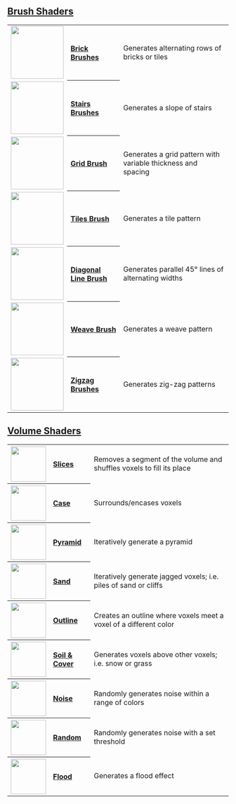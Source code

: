 ## [Brush Shaders](brush-shaders)

<table>
  <tbody>
    <tr>
        <td align="left"><a href="Brick-Brushes"><img width="120" src="https://s3.amazonaws.com/misc.lachlanmcdonald.com/magicavoxel-shaders/caf97416-2a0d-4bde-a839-8f3f2d50e5a5/brick.png" alt=""></a></td>
        <th align="left"><a href="Brick-Brushes">Brick Brushes</a></th>
        <td>Generates alternating rows of bricks or tiles</td>
    </tr>
    <tr>
        <td align="left"><a href="Stairs-Brushes"><img width="120" src="https://s3.amazonaws.com/misc.lachlanmcdonald.com/magicavoxel-shaders/caf97416-2a0d-4bde-a839-8f3f2d50e5a5/stairs.png" alt=""></a></td>
        <th align="left"><a href="Stairs-Brushes">Stairs Brushes</a></th>
        <td>Generates a slope of stairs</td>
    </tr>
    <tr>
        <td align="left"><a href="grid-brush"><img width="120" src="https://s3.amazonaws.com/misc.lachlanmcdonald.com/magicavoxel-shaders/0.10.0/grid.png" alt=""></a></td>
        <th align="left"><a href="grid-brush">Grid Brush</a></th>
        <td>Generates a grid pattern with variable thickness and spacing</td>
    </tr>
    <tr>
        <td align="left"><a href="tiles-brush"><img width="120" src="https://s3.amazonaws.com/misc.lachlanmcdonald.com/magicavoxel-shaders/0.10.0/tiles.png" alt=""></a></td>
        <th align="left"><a href="tiles-brush">Tiles Brush</a></th>
        <td>Generates a tile pattern</td>
    </tr>
    <tr>
        <td align="left"><a href="diagonal-line-brush"><img width="120" src="https://s3.amazonaws.com/misc.lachlanmcdonald.com/magicavoxel-shaders/0.10.0/diagonal_lines.png" alt=""></a></td>
        <th align="left"><a href="diagonal-line-brush">Diagonal Line Brush</a></th>
        <td>Generates parallel 45° lines of alternating widths</td>
    </tr>
    <tr>
        <td align="left"><a href="diagonal-line-brush"><img width="120" src="https://s3.amazonaws.com/misc.lachlanmcdonald.com/magicavoxel-shaders/0.10.0/weave.png" alt=""></a></td>
        <th align="left"><a href="weave-brush">Weave Brush</a></th>
        <td>Generates a weave pattern</td>
    </tr>
    <tr>
        <td align="left"><a href="diagonal-line-brush"><img width="120" src="https://s3.amazonaws.com/misc.lachlanmcdonald.com/magicavoxel-shaders/0.10.0/zigzag.png" alt=""></a></td>
        <th align="left"><a href="Zigzag-Brushes">Zigzag Brushes</a></th>
        <td>Generates zig-zag patterns</td>
    </tr>
  </tbody>
</table>

## [Volume Shaders](volume-shaders)

<table>
    <tr>
        <th align="left"><a href="slices"><img width="80" src="https://s3.amazonaws.com/misc.lachlanmcdonald.com/magicavoxel-shaders/caf97416-2a0d-4bde-a839-8f3f2d50e5a5/slice.png" alt=""></a></th>
        <th align="left"><a href="slices">Slices</a></th>
        <td>Removes a segment of the volume and shuffles voxels to fill its place</td>
    </tr>
    <tr>
        <th align="left"><a href="case"><img width="80" src="https://s3.amazonaws.com/misc.lachlanmcdonald.com/magicavoxel-shaders/caf97416-2a0d-4bde-a839-8f3f2d50e5a5/case.png" alt=""></a></th>
        <th align="left"><a href="case">Case</a></th>
        <td>Surrounds/encases voxels</td>
    </tr>
    <tr>
        <th align="left"><a href="pyramid"><img width="80" src="https://s3.amazonaws.com/misc.lachlanmcdonald.com/magicavoxel-shaders/caf97416-2a0d-4bde-a839-8f3f2d50e5a5/pyramid.png" alt=""></a></th>
        <th align="left"><a href="pyramid">Pyramid</a></th>
        <td>Iteratively generate a pyramid</td>
    </tr>
    <tr>
        <th align="left"><a href="sand"><img width="80" src="https://s3.amazonaws.com/misc.lachlanmcdonald.com/magicavoxel-shaders/caf97416-2a0d-4bde-a839-8f3f2d50e5a5/sand.png" alt=""></a></th>
        <th align="left"><a href="sand">Sand</a></th>
        <td>Iteratively generate jagged voxels; i.e. piles of sand or cliffs</td>
    </tr>
    <tr>
        <th align="left"><a href="outline"><img width="80" src="https://s3.amazonaws.com/misc.lachlanmcdonald.com/magicavoxel-shaders/caf97416-2a0d-4bde-a839-8f3f2d50e5a5/outline.png" alt=""></a></th>
        <th align="left"><a href="outline">Outline</a></th>
        <td>Creates an outline where voxels meet a voxel of a different color</td>
    </tr>
    <tr>
        <th align="left"><a href="Soil-&-Cover"><img width="80" src="https://s3.amazonaws.com/misc.lachlanmcdonald.com/magicavoxel-shaders/caf97416-2a0d-4bde-a839-8f3f2d50e5a5/soil_2.png" alt=""></a></th>
        <th align="left"><a href="Soil-&-Cover">Soil & Cover</a></th>
        <td>Generates voxels above other voxels; i.e. snow or grass</td>
    </tr>
    <tr>
        <th align="left"><a href="noise"><img width="80" src="https://s3.amazonaws.com/misc.lachlanmcdonald.com/magicavoxel-shaders/caf97416-2a0d-4bde-a839-8f3f2d50e5a5/noise.png" alt=""></a></th>
        <th align="left"><a href="noise">Noise</a></th>
        <td>Randomly generates noise within a range of colors</td>
    </tr>
    <tr>
        <th align="left"><a href="random"><img width="80" src="https://s3.amazonaws.com/misc.lachlanmcdonald.com/magicavoxel-shaders/caf97416-2a0d-4bde-a839-8f3f2d50e5a5/random.png" alt=""></a></th>
        <th align="left"><a href="random">Random</a></th>
        <td>Randomly generates noise with a set threshold</td>
    </tr>
    <tr>
        <th align="left"><a href="flood"><img width="80" src="https://s3.amazonaws.com/misc.lachlanmcdonald.com/magicavoxel-shaders/caf97416-2a0d-4bde-a839-8f3f2d50e5a5/flood.png" alt=""></a></th>
        <th align="left"><a href="flood">Flood</a></th>
        <td>Generates a flood effect</td>
    </tr>
</table>
